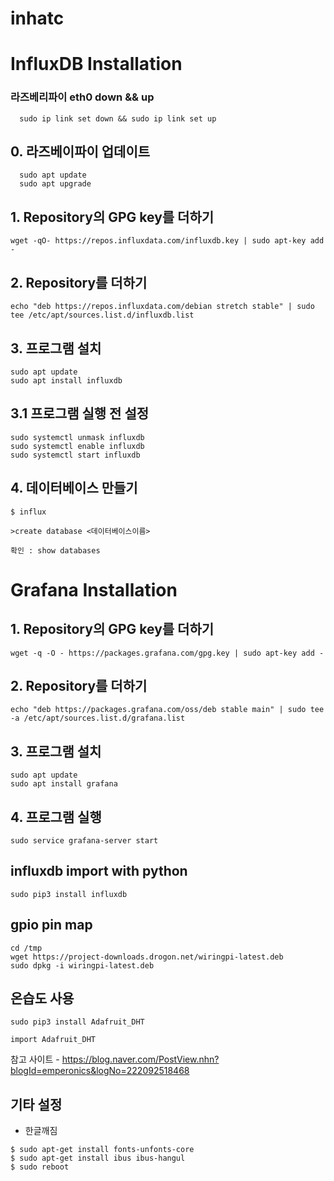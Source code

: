 # inhatc
# InfluxDB Installation

### 라즈베리파이 eth0 down && up
```
  sudo ip link set down && sudo ip link set up
```

## 0. 라즈베이파이 업데이트
```
  sudo apt update
  sudo apt upgrade
```
## 1. Repository의 GPG key를 더하기

```
wget -qO- https://repos.influxdata.com/influxdb.key | sudo apt-key add -

```

## 2. Repository를 더하기

```
echo "deb https://repos.influxdata.com/debian stretch stable" | sudo tee /etc/apt/sources.list.d/influxdb.list
```

## 3. 프로그램 설치
```
sudo apt update
sudo apt install influxdb
```
## 3.1 프로그램 실행 전 설정
```
sudo systemctl unmask influxdb
sudo systemctl enable influxdb
sudo systemctl start influxdb
```

## 4. 데이터베이스 만들기
```
$ influx

>create database <데이터베이스이름>
```
```
확인 : show databases 
```
# Grafana Installation

## 1. Repository의 GPG key를 더하기
```
wget -q -O - https://packages.grafana.com/gpg.key | sudo apt-key add -
```

## 2. Repository를 더하기
```
echo "deb https://packages.grafana.com/oss/deb stable main" | sudo tee -a /etc/apt/sources.list.d/grafana.list
```

## 3. 프로그램 설치
```
sudo apt update
sudo apt install grafana
```

## 4. 프로그램 실행
```
sudo service grafana-server start
```
## influxdb import with python
```
sudo pip3 install influxdb
```
## gpio pin map
```
cd /tmp
wget https://project-downloads.drogon.net/wiringpi-latest.deb
sudo dpkg -i wiringpi-latest.deb
```

## 온습도 사용
```
sudo pip3 install Adafruit_DHT
```
```
import Adafruit_DHT
```
참고 사이트 - https://blog.naver.com/PostView.nhn?blogId=emperonics&logNo=222092518468

## 기타 설정
  - 한글깨짐
```
$ sudo apt-get install fonts-unfonts-core
$ sudo apt-get install ibus ibus-hangul
$ sudo reboot
```
